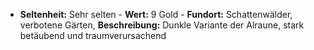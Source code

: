- **Seltenheit:** Sehr selten - **Wert:** 9 Gold - **Fundort:** Schattenwälder, verbotene Gärten, **Beschreibung:** Dunkle Variante der Alraune, stark betäubend und traumverursachend